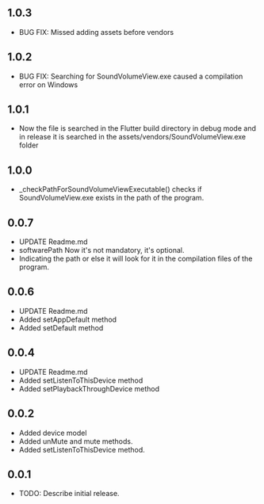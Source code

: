 ## 1.0.3
* BUG FIX: Missed adding assets before vendors

## 1.0.2
* BUG FIX: Searching for SoundVolumeView.exe caused a compilation error on Windows

## 1.0.1
* Now the file is searched in the Flutter build directory in debug mode and in release it is searched in the assets/vendors/SoundVolumeView.exe folder

## 1.0.0
* _checkPathForSoundVolumeViewExecutable() checks if SoundVolumeView.exe exists in the path of the program.

## 0.0.7
* UPDATE Readme.md
* softwarePath Now it's not mandatory, it's optional.
* Indicating the path or else it will look for it in the compilation files of the program.

## 0.0.6
* UPDATE Readme.md
* Added setAppDefault method
* Added setDefault method

## 0.0.4
* UPDATE Readme.md
* Added setListenToThisDevice method
* Added setPlaybackThroughDevice method

## 0.0.2
* Added device model
* Added unMute and mute methods.
* Added setListenToThisDevice method.

## 0.0.1
* TODO: Describe initial release.